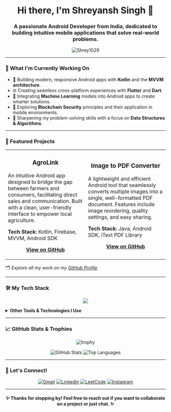 <h1 align="center">Hi there, I'm Shreyansh Singh 👋</h1>
<h3 align="center">A passionate Android Developer from India, dedicated to building intuitive mobile applications that solve real-world problems.</h3>

<p align="center">
  <img src="https://komarev.com/ghpvc/?username=Shrey1029&label=PROFILE%20VIEWS&color=0e75b6&style=flat-square" alt="Shrey1029" />
</p>

---

### 🚀 What I'm Currently Working On

- 📱 Building modern, responsive Android apps with **Kotlin** and the **MVVM architecture**.
- 🌐 Creating seamless cross-platform experiences with **Flutter** and **Dart**.
- 🧠 Integrating **Machine Learning** models into Android apps to create smarter solutions.
- 🔐 Exploring **Blockchain Security** principles and their application in mobile environments.
- 🎯 Sharpening my problem-solving skills with a focus on **Data Structures & Algorithms**.

---

### 📌 Featured Projects

<table>
  <tr>
    <td width="50%">
      <h3 align="center">AgroLink</h3>
      <p>An intuitive Android app designed to bridge the gap between farmers and consumers, facilitating direct sales and communication. Built with a clean, user-friendly interface to empower local agriculture.</p>
      <p><b>Tech Stack:</b> Kotlin, Firebase, MVVM, Android SDK</p>
      <p align="center">
        <a href="https://github.com/Shrey1029/AgroLink"><b>View on GitHub</b></a>
      </p>
    </td>
    <td width="50%">
      <h3 align="center">Image to PDF Converter</h3>
      <p>A lightweight and efficient Android tool that seamlessly converts multiple images into a single, well-formatted PDF document. Features include image reordering, quality settings, and easy sharing.</p>
      <p><b>Tech Stack:</b> Java, Android SDK, iText PDF Library</p>
      <p align="center">
        <a href="https://github.com/Shrey1029/Image-to-PDF-Converter"><b>View on GitHub</b></a>
      </p>
    </td>
  </tr>
</table>

🗂️ _Explore all my work on my [GitHub Profile](https://github.com/Shrey1029?tab=repositories)_

---

### 🛠️ My Tech Stack

<p align="center">
  <a href="https://skillicons.dev">
    <img src="https://skillicons.dev/icons?i=androidstudio,kotlin,java,flutter,dart,firebase,python,sqlite" />
  </a>
</p>

<details>
  <summary><b>Other Tools & Technologies I Use</b></summary>
  <p align="center">
    <a href="https://skillicons.dev">
      <img src="https://skillicons.dev/icons?i=javascript,html,css,aws,gcp,git,github,jupyter,figma" />
    </a>
  </p>
</details>

---

### 📈 GitHub Stats & Trophies

<p align="center">
  <img src="https://github-profile-trophy.vercel.app/?username=Shrey1029&theme=dracula&title=Stars,Commits,Repositories,Followers,Issues&margin-w=15&margin-h=15" alt="trophy" />
</p>

<p align="center">
  <img align="center" src="https://github-readme-stats.vercel.app/api?username=Shrey1029&show_icons=true&theme=dracula" alt="GitHub Stats" />
  <img align="center" src="https://github-readme-stats.vercel.app/api/top-langs/?username=Shrey1029&layout=compact&theme=dracula" alt="Top Languages" />
</p>

---

### 🤝 Let's Connect!

<p align="center">
  <a href="mailto:shreysingh1029@gmail.com" target="_blank"><img src="https://img.shields.io/badge/Gmail-D14836?style=for-the-badge&logo=gmail&logoColor=white" alt="Gmail"/></a>
  <a href="https://www.linkedin.com/in/shreyansh-singh-a14482329/" target="_blank"><img src="https://img.shields.io/badge/LinkedIn-0077B5?style=for-the-badge&logo=linkedin&logoColor=white" alt="LinkedIn"/></a>
  <a href="https://leetcode.com/shreyansh_78/" target="_blank"><img src="https://img.shields.io/badge/-LeetCode-FFA116?style=for-the-badge&logo=LeetCode&logoColor=black" alt="LeetCode"/></a>
  <a href="https://instagram.com/s_h_r_e_y_a_n_s_h_0" target="_blank"><img src="https://img.shields.io/badge/Instagram-E4405F?style=for-the-badge&logo=instagram&logoColor=white" alt="Instagram"/></a>
</p>

---

<h4 align="center">✨ Thanks for stopping by! Feel free to reach out if you want to collaborate on a project or just chat. ✨</h4>
